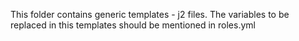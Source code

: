 This folder contains generic templates - j2 files.
The variables to be replaced in this templates should be mentioned in roles.yml